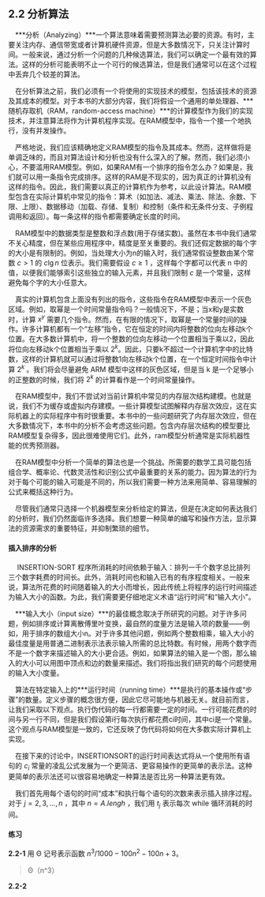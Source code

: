 ## 2.2 分析算法
&emsp;***分析（Analyzing）***一个算法意味着需要预测算法必要的资源。有时，主要关注内存、通信带宽或者计算机硬件资源，但是大多数情况下，只关注计算时间。一般来说，通过分析一个问题的几种候选算法，我们可以确定一个最有效的算法。这样的分析可能表明不止一个可行的候选算法，但是我们通常可以在这个过程中丢弃几个较差的算法。

&emsp;在分析算法之前，我们必须有一个将使用的实现技术的模型，包括该技术的资源及其成本的模型。对于本书的大部分内容，我们将假设一个通用的单处理器、***随机存取机（RAM，random-access machine）***的计算模型作为我们的实现技术，并注意算法将作为计算机程序实现。在RAM模型中，指令一个接一个地执行，没有并发操作。

&emsp;严格地说，我们应该精确地定义RAM模型的指令及其成本。然而，这样做将是单调乏味的，而且对算法设计和分析也没有什么深入的了解。然而，我们必须小心，不要滥用RAM模型。例如，如果RAM有一个排序的指令怎么办？如果是，我们就可以用一条指令完成排序。这样的RAM是不现实的，因为真正的计算机没有这样的指令。因此，我们需要以真正的计算机作为参考，以此设计算法。RAM模型包含在实际计算机中常见的指令：算术（如加法、减法、乘法、除法、余数、下限、上限）、数据移动（加载、存储、复制）和控制（条件和无条件分支、子例程调用和返回）。每一条这样的指令都需要确定长度的时间。

&emsp;RAM模型中的数据类型是整数和浮点数(用于存储实数)。虽然在本书中我们通常不关心精度，但在某些应用程序中，精度是至关重要的。我们还假定数据的每个字的大小是有限制的。例如，当处理大小为n的输入时，我们通常假设整数由某个常数 $c>1$ 的 $c\lg{n}$ 位表示。我们需要假设 $c ≥ 1$ ，这样每个字都可以代表 n 中的值，以便我们能够索引这些独立的输入元素，并且我们限制 $c$ 是一个常量，这样避免每个字的大小任意大。

&emsp;真实的计算机包含上面没有列出的指令，这些指令在RAM模型中表示一个灰色区域。例如，取幂是一个时间常量指令吗？一般情况下，不是；当x和y是实数时，计算 $x^y$ 需要几个指令。然而，在有限的情况下，取幂是一个常量时间的操作。许多计算机都有一个“左移”指令，它在恒定的时间内将整数的位向左移动k个位置。在大多数计算机中，将一个整数的位向左移动一个位置相当于乘以2，因此将位向左移动k个位置相当于乘以 $2^k$。因此，只要k不超过一个计算机字中的比特数，这样的计算机就可以通过将整数1向左移动k个位置，在一个恒定时间指令中计算 $2^k$ 。我们将会尽量避免 ARM 模型中这样的灰色区域，但是当 k 是一个足够小的正整数的时候，我们将 $2^k$ 的计算看作是一个时间常量操作。

&emsp;在RAM模型中，我们不尝试对当前计算机中常见的内存层次结构建模。也就是说，我们不为缓存或虚拟内存建模。一些计算模型试图解释内存层次效应，这在实际机器上的实际程序中有时很重要。本书中的一些问题研究了内存层次效应，但在大多数情况下，本书中的分析不会考虑这些问题。包含内存层次结构的模型要比RAM模型复杂得多，因此很难使用它们。此外，ram模型分析通常是实际机器性能的优秀预测器。

&emsp;在RAM模型中分析一个简单的算法也是一个挑战。所需要的数学工具可能包括组合学、概率论、代数灵活性和识别公式中最重要的关系的能力。因为算法的行为对于每个可能的输入可能是不同的，所以我们需要一种方法来用简单、容易理解的公式来概括这种行为。

&emsp;尽管我们通常只选择一个机器模型来分析给定的算法，但是在决定如何表达我们的分析时，我们仍然面临许多选择。我们想要一种简单的编写和操作方法，显示算法的资源需求的重要特征，并抑制繁琐的细节。



#### 插入排序的分析

&emsp; INSERTION-SORT 程序所消耗的时间依赖于输入：排列一千个数字总比排列三个数字耗费的时间长。此外，消耗时间也和输入已有的有序程度相关。一般来说，算法所花费的时间随着输入的大小而增长，因此传统上将程序的运行时间描述为输入大小的函数。为此，我们需要更仔细地定义术语“运行时间”和“输入大小”。

&emsp;***输入大小（input size）***的最佳概念取决于所研究的问题。对于许多问题，例如排序或计算离散傅里叶变换，最自然的度量方法是输入项的数量——例如，用于排序的数组大小n。对于许多其他问题，例如两个整数相乘，输入大小的最佳度量是用普通二进制表示法表示输入所需的总比特数。有时候，用两个数字而不是一个数字来描述输入的大小更合适。例如，如果算法的输入是一个图，那么输入的大小可以用图中顶点和边的数量来描述。我们将指出我们研究的每个问题使用的输入大小度量。

&emsp;算法在特定输入上的***运行时间（running time）***是执行的基本操作或“步骤”的数量。定义步骤的概念很方便，因此它尽可能地与机器无关。就目前而言，让我们采取以下观点。执行伪代码的每一行都需要一定的时间。一行可能花费的时间与另一行不同，但是我们假设第i行每次执行都花费ci时间，其中ci是一个常量。这个观点与RAM模型是一致的，它还反映了伪代码将如何在大多数实际计算机上实现。

&emsp;在接下来的讨论中，INSERTIONSORT的运行时间表达式将从一个使用所有语句的 $c_i$ 常量的凌乱公式发展为一个更简洁、更容易操作的更简单的表示法。这种更简单的表示法还可以很容易地确定一种算法是否比另一种算法更有效。

&emsp;我们首先用每个语句的时间“成本”和执行每个语句的次数来表示插入排序过程。对于 $j=2, 3,  ...,n$ ，其中 $n=A.lengh$ ，我们用 $t_j$ 表示每次 while 循环消耗的时间。



#### 练习

**2.2-1** 用 Θ 记号表示函数 $n^3/1000-100n^2-100n+3$。

> Θ（n^3）



**2.2-2** 
